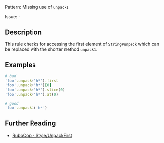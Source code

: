 Pattern: Missing use of `unpack1`

Issue: -

## Description

This rule checks for accessing the first element of `String#unpack` which can be replaced with the shorter method `unpack1`.

## Examples

```ruby
# bad
'foo'.unpack('h*').first
'foo'.unpack('h*')[0]
'foo'.unpack('h*').slice(0)
'foo'.unpack('h*').at(0)

# good
'foo'.unpack1('h*')
```

## Further Reading

* [RuboCop - Style/UnpackFirst](https://docs.rubocop.org/rubocop/cops_style.html#styleunpackfirst)
